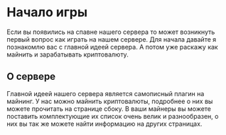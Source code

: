 # Начало игры

Если вы появились на спавне нашего сервера то может возникнуть первый вопрос как играть на нашем сервере. Для начала давайте я познакомлю вас с главной идеей сервера. А потом уже раскажу как майнить и зарабатывать криптовалюту.

## О сервере

Главной идеей нашего сервера является самописный плагин на майнинг. У нас можно майнить криптовалюты, подробнее о них вы можете прочитать на странице сбоку. В ваши майнеры вы можете поставить комплектующие их список очень велик и разнообразен, о них вы так же можете найти информацию на других страницах.
